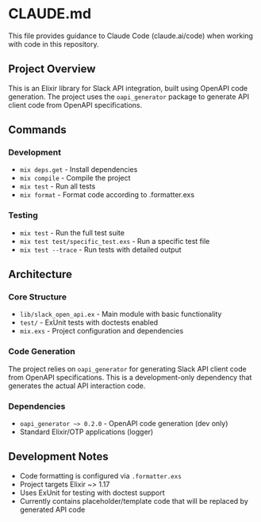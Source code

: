 # CLAUDE.md

This file provides guidance to Claude Code (claude.ai/code) when working with code in this repository.

## Project Overview

This is an Elixir library for Slack API integration, built using OpenAPI code generation. The project uses the `oapi_generator` package to generate API client code from OpenAPI specifications.

## Commands

### Development
- `mix deps.get` - Install dependencies
- `mix compile` - Compile the project
- `mix test` - Run all tests
- `mix format` - Format code according to .formatter.exs

### Testing
- `mix test` - Run the full test suite
- `mix test test/specific_test.exs` - Run a specific test file
- `mix test --trace` - Run tests with detailed output

## Architecture

### Core Structure
- `lib/slack_open_api.ex` - Main module with basic functionality
- `test/` - ExUnit tests with doctests enabled
- `mix.exs` - Project configuration and dependencies

### Code Generation
The project relies on `oapi_generator` for generating Slack API client code from OpenAPI specifications. This is a development-only dependency that generates the actual API interaction code.

### Dependencies
- `oapi_generator ~> 0.2.0` - OpenAPI code generation (dev only)
- Standard Elixir/OTP applications (logger)

## Development Notes

- Code formatting is configured via `.formatter.exs`
- Project targets Elixir ~> 1.17
- Uses ExUnit for testing with doctest support
- Currently contains placeholder/template code that will be replaced by generated API code